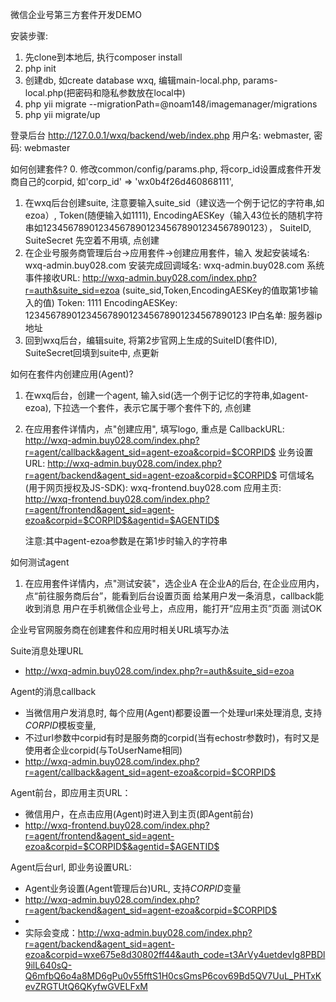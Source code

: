 微信企业号第三方套件开发DEMO

安装步骤:
1. 先clone到本地后, 执行composer install
2. php init
3. 创建db, 如create database wxq, 编辑main-local.php, params-local.php(把密码和隐私参数放在local中)
4. php yii migrate --migrationPath=@noam148/imagemanager/migrations
5. php yii migrate/up

登录后台
http://127.0.0.1/wxq/backend/web/index.php 
用户名: webmaster, 密码: webmaster


如何创建套件? 
0. 修改common/config/params.php, 将corp_id设置成套件开发商自己的corpid, 如'corp_id' => 'wx0b4f26d460868111', 

1. 在wxq后台创建suite, 注意要输入suite_sid（建议选一个例于记忆的字符串,如ezoa）, Token(随便输入如1111), EncodingAESKey（输入43位长的随机字符串如1234567890123456789012345678901234567890123）， SuiteID, SuiteSecret 先空着不用填, 点创建    
2. 在企业号服务商管理后台->应用套件->创建应用套件，输入
    发起安装域名: wxq-admin.buy028.com
    安装完成回调域名: wxq-admin.buy028.com
    系统事件接收URL: http://wxq-admin.buy028.com/index.php?r=auth&suite_sid=ezoa     (suite_sid,Token,EncodingAESKey的值取第1步输入的值) 
    Token: 1111
    EncodingAESKey: 1234567890123456789012345678901234567890123
    IP白名单: 服务器ip地址 
3. 回到wxq后台，编辑suite, 将第2步官网上生成的SuiteID(套件ID), SuiteSecret回填到suite中, 点更新

如何在套件内创建应用(Agent)?
1. 在wxq后台，创建一个agent, 输入sid(选一个例于记忆的字符串,如agent-ezoa), 下拉选一个套件，表示它属于哪个套件下的, 点创建
2. 在应用套件详情内，点"创建应用", 填写logo, 重点是
    CallbackURL: http://wxq-admin.buy028.com/index.php?r=agent/callback&agent_sid=agent-ezoa&corpid=$CORPID$ 
    业务设置URL: http://wxq-admin.buy028.com/index.php?r=agent/backend&agent_sid=agent-ezoa&corpid=$CORPID$
    可信域名(用于网页授权及JS-SDK): wxq-frontend.buy028.com
    应用主页: http://wxq-frontend.buy028.com/index.php?r=agent/frontend&agent_sid=agent-ezoa&corpid=$CORPID$&agentid=$AGENTID$
    
    注意:其中agent-ezoa参数是在第1步时输入的字符串

如何测试agent
1. 在应用套件详情内，点"测试安装"，选企业A
    在企业A的后台, 在企业应用内，点“前往服务商后台”，能看到后台设置页面
    给某用户发一条消息，callback能收到消息
    用户在手机微信企业号上，点应用，能打开“应用主页”页面
测试OK               

企业号官网服务商在创建套件和应用时相关URL填写办法

Suite消息处理URL
* http://wxq-admin.buy028.com/index.php?r=auth&suite_sid=ezoa

Agent的消息callback
* 当微信用户发消息时, 每个应用(Agent)都要设置一个处理url来处理消息, 支持$CORPID$模板变量,
* 不过url参数中corpid有时是服务商的corpid(当有echostr参数时)，有时又是使用者企业corpid(与ToUserName相同)
* http://wxq-admin.buy028.com/index.php?r=agent/callback&agent_sid=agent-ezoa&corpid=$CORPID$

Agent前台，即应用主页URL： 
* 微信用户，在点击应用(Agent)时进入到主页(即Agent前台)
* http://wxq-frontend.buy028.com/index.php?r=agent/frontend&agent_sid=agent-ezoa&corpid=$CORPID$&agentid=$AGENTID$

Agent后台url, 即业务设置URL: 
* Agent业务设置(Agent管理后台)URL, 支持$CORPID$变量
* http://wxq-admin.buy028.com/index.php?r=agent/backend&agent_sid=agent-ezoa&corpid=$CORPID$
*
* 实际会变成：http://wxq-admin.buy028.com/index.php?r=agent/backend&agent_sid=agent-ezoa&corpid=wxe675e8d30802ff44&auth_code=t3ArVy4uetdevIg8PBDl9ilL640sQ-Q6mfbQ6o4a8MD6gPu0v55fftS1H0csGmsP6cov69Bd5QV7UuL_PHTxKevZRGTUtQ6QKyfwGVELFxM


